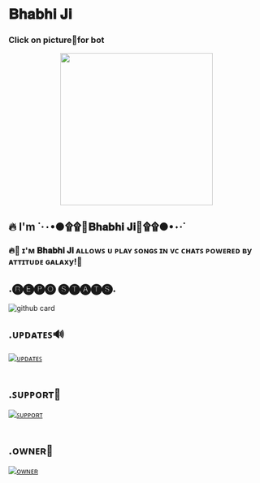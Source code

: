 # 𝐁𝐡𝐚𝐛𝐡𝐢 𝐉𝐢

### Click on picture🔰for bot <p align="center"><a href="https://t.me/Op_moti_music_robot"><img src="https://te.legra.ph/file/515f98cbd2d5e3053d31f.jpg" width="300"></a></p>

## 🔥 I'm ˙·٠•●۩۩🎸𝐁𝐡𝐚𝐛𝐡𝐢 𝐉𝐢🎸۩۩●•٠·˙
            
### 🔥🥂 ɪ'ᴍ 𝐁𝐡𝐚𝐛𝐡𝐢 𝐉𝐢  ᴀʟʟᴏᴡꜱ ᴜ ᴘʟᴀʏ ꜱᴏɴɢꜱ ɪɴ ᴠᴄ ᴄʜᴀᴛꜱ ᴘᴏᴡᴇʀᴇᴅ ʙy ᴀᴛᴛɪᴛᴜᴅᴇ ɢᴀʟᴀxy!💫

</p>

## .🅡🅔🅟🅞 🅢🅣🅐🅣🅢.

</p>

![github card](https://github-readme-stats.vercel.app/api/pin/?username=patelji73&repo=bhabhiji_assistance&theme=dark)

</p>

## .ᴜᴩᴅᴀᴛᴇꜱ🔊

[![ᴜᴩᴅᴀᴛᴇꜱ](https://img.shields.io/badge/ᴜᴩᴅᴀᴛᴇꜱ-attitude_galaxy-red?style=for-the-badge&logo=telegram)](https://t.me/attitude_galaxy)</br></br>

</p>

## .ꜱᴜᴩᴩᴏʀᴛ🔧

[![ꜱᴜᴩᴩᴏʀᴛ](https://img.shields.io/badge/ꜱᴜᴩᴩᴏʀᴛ-sweet_Kingdom-red?style=for-the-badge&logo=telegram)](https://t.me/tere_naal_yari)</br></br>

</p>

## .ᴏᴡɴᴇʀ👑

[![ᴏᴡɴᴇʀ](https://img.shields.io/badge/Telegram-Contact%20Me-informational)](Https://t.me/patelji73)
